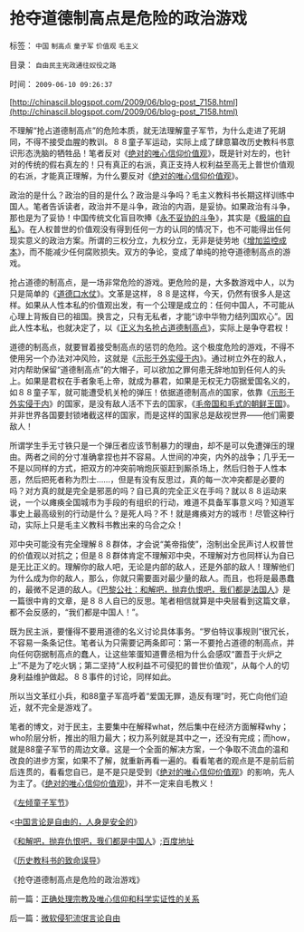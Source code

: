 # 抢夺道德制高点是危险的政治游戏

标签： `中国` `制高点` `童子军` `价值观` `毛主义` 

目录： `自由民主宪政通往奴役之路`

时间： `2009-06-10 09:26:37`

[http://chinascil.blogspot.com/2009/06/blog-post_7158.html](http://chinascil.blogspot.com/2009/06/blog-post_7158.html)

不理解“抢占道德制高点”的危险本质，就无法理解童子军节，为什么走进了死胡同，不得不接受血腥的教训。８８童子军运动，实际上成了肆意纂改历史教科书意识形态洗脑的牺牲品！笔者反对《[绝对的唯心信仰价值观](../../../2009/3/11/信仰，个人世界观的基础断言；不是绝对的道德标准.md)》，既是针对左的，也针对的传统的假右真左的！只有真正的右派，真正支持人权利益至高无上普世价值观的右派，才能真正理解，为什么要反对《[绝对的唯心信仰价值观](../../../2009/3/11/信仰，个人世界观的基础断言；不是绝对的道德标准.md)》。

政治的是什么？政治的目的是什么？政治是斗争吗？毛主义教科书长期这样训练中国人。笔者告诉读者，政治并不是斗争，政治的内涵，是妥协。如果政治有斗争，那也是为了妥协！中国传统文化盲目吹捧《[永不妥协的斗争](../../../2009/3/27/所谓“永不妥协”的美德就是极端的自私及愚蠢.md)》，其实是《[极端的自私](../../../2009/3/26/人性本私！无私与自私是同义词.md)》。在人权普世的价值观没有得到任何一方的认同的情况下，也不可能得出任何现实意义的政治方案。所谓的三权分立，九权分立，无非是徒劳地《[增加监控成本](../../../2009/5/25/行政效益剪刀差和保守主义：公权分立牵制不能减少腐败.md)》，而不能减少任何腐败损失。双方的争论，变成了单纯的抢夺道德制高点的游戏。

抢占道德的制高点，是一场非常危险的游戏。更危险的是，大多数游戏中人，以为只是简单的《[道德口水仗](../../../2009/1/28/笑谈中国道德口水仗之左中右派.md)》。文革是这样，８８是这样，今天，仍然有很多人是这样。如果从人性本私的价值观出发，有一个公理是成立的：任何中国人，不可能从心理上背叛自已的祖国。换言之，只有无私者，才能“谅中华物力结列国欢心”。因此人性本私，也就决定了，以《[正义为名抢占道德制高点](http://www.blogger.com/html)》，实际上是争夺君权！

道德的制高点，就要冒着接受制高点的惩罚的危险。这个极度危险的游戏，不得不使用另一个办法对冲风险，这就是《[示形于外实侵于内](../../../2009/5/31/西方列强帝国主义国家不够“哥们人道”的食腐本性.md)》。通过树立外在的敌人，对内帮助保留“道德制高点”的大帽子，可以欲加之罪何患无辞地加到任何人的头上。如果是君权在手者象毛上帝，就成为暴君，如果是无权无力窃据爱国名义的，如８８童子军，就可能遭受机关枪的弹压！依据道德制高点的国家，依靠《[示形于外实侵于内](../../../2009/5/31/西方列强帝国主义国家不够“哥们人道”的食腐本性.md)》的国家，是没有敌人活不下去的国家，《[毛帝国和毛式的朝鲜王国](../../../2009/6/3/朝鲜是个天堂，衣食住行减肥死都免费.md)》。并非世界各国要封锁堵截这样的国家，而是这样的国家总是敌视世界——他们需要敌人！

所谓学生手无寸铁只是一个弹压者应该节制暴力的理由，却不是可以免遭弹压的理由。两者之间的分寸准确拿捏也并不容易。人世间的冲突，内外的战争；几乎无一不是以同样的方式，把双方的冲突前哨炮灰驱赶到厮杀场上，然后归咎于人性本恶，然后把死者称为烈士……，但是有没有反思过，真的每一次冲突都是必要的吗？对方真的就是完全是邪恶的吗？自已真的完全正义在手吗？就以８８运动来说，一个以瘫痪全国城市为手段的有组织的行动，难道不具备军事意义吗？知道军事史上最高级别的行动是什么？是死人吗？不！就是瘫痪对方的城市！尽管这种行动，实际上只是毛主义教科书教出来的乌合之众！

邓中央可能没有完全理解８８群体，才会说“美帝指使”，泡制出全民声讨人权普世的价值观以对抗之；但是８８群体肯定不理解邓中央，不理解对方也同样认为自已是无比正义的。理解你的敌人吧，无论是内部的敌人，还是外部的敌人！理解他们为什么成为你的敌人，那么，你就只需要面对最少量的敌人。而且，也将是最愚蠢的，最微不足道的敌人。《[巴黎公社：和解吧，抛弃仇恨吧，我们都是法国人](http://hi.baidu.com/darthchn/blog/item/5466a49449f3f7007bf48097.html)》是一篇很中肯的文章，是８８人自已的反思。笔者相信就算是中央层看到这篇文章，都不会反感的，“我们都是中国人！”。

既为民主派，要懂得不要用道德的名义讨论具体事务。“罗伯特议事规则”很冗长，不容易一条条记住。笔者认为只需要记两条即可：第一不要抢占道德的制高点，并向任何窃据制高点的蠢人，让这些笨蛋知道曹丞相为什么会感叹“置吾于火炉之上”不是为了吃火锅；第二坚持“人权利益不可侵犯的普世价值观”，从每个人的切身利益维护做起。８８事件的讨论，同样如此。

所以当文革红小兵，和88童子军高呼着“爱国无罪，造反有理”时，死亡向他们迫近，就不完全是游戏了。

笔者的博文，对于民主，主要集中在解释what，然后集中在经济方面解释why；who阶层分析，推出的阻力最大；权力系列就是其中之一，还没有完成；而how，就是88童子军节的周边文章。这是一个全面的解决方案，一个争取不流血的温和改良的进步方案，如果不了解，就重新再看一遍的。看看笔者的观点是不是前后前后连贯的，看看您自已，是不是只是受到《[绝对的唯心信仰价值观](../../../2009/3/11/信仰，个人世界观的基础断言；不是绝对的道德标准.md)》的影响，先人为主了。《[绝对的唯心信仰价值观](../../../2009/3/11/信仰，个人世界观的基础断言；不是绝对的道德标准.md)》，并不一定来自毛教义！

《[左倾童子军节](http://hi.baidu.com/darthchn/blog/item/7668d7077bc2db73020881a6.html)》

<[中国言论是自由的，人身是安全的](http://blog.sina.com.cn/s/blog_5563a64d0100dbj5.html)》

《[和解吧，抛弃仇恨吧，我们都是中国人](http://blog.sina.com.cn/s/blog_5563a64d0100dbtj.html)》;[百度地址](http://hi.baidu.com/darthchn/blog/item/5466a49449f3f7007bf48097.html)

《[历史教科书的致命误导](../../../2009/6/9/历史教科书的致命误导.md)》

《抢夺道德制高点是危险的政治游戏》



前一篇：[正确处理宗教及唯心信仰和科学实证性的关系](../../../2009/6/9/正确处理宗教及唯心信仰和科学实证性的关系.md)

后一篇：[微软侵犯流氓言论自由](../../../2009/6/10/微软侵犯流氓言论自由.md)